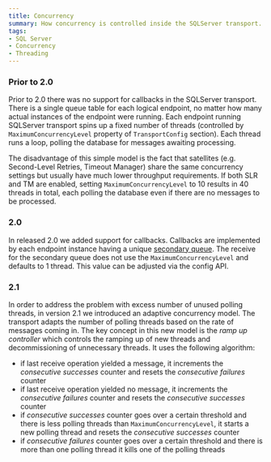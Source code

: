 ```yaml
---
title: Concurrency
summary: How concurrency is controlled inside the SQLServer transport.
tags:
- SQL Server
- Concurrency
- Threading
---
```


### Prior to 2.0

Prior to 2.0 there was no support for callbacks in the SQLServer transport. There is a single queue table for each logical endpoint, no matter how many actual instances of the endpoint were running. Each endpoint running SQLServer transport spins up a fixed number of threads (controlled by `MaximumConcurrencyLevel` property of `TransportConfig` section). Each thread runs a loop, polling the database for messages awaiting processing.

The disadvantage of this simple model is the fact that satellites (e.g. Second-Level Retries, Timeout Manager) share the same concurrency settings but usually have much lower throughput requirements. If both SLR and TM are enabled, setting `MaximumConcurrencyLevel` to 10 results in 40 threads in total, each polling the database even if there are no messages to be processed.


### 2.0

In released 2.0 we added support for callbacks. Callbacks are implemented by each endpoint instance having a unique [secondary queue](./#secondary-queues). The receive for the secondary queue does not use the `MaximumConcurrencyLevel` and defaults to 1 thread. This value can be adjusted via the config API.


### 2.1

In order to address the problem with excess number of unused polling threads, in version 2.1 we introduced an adaptive concurrency model. The transport adapts the number of polling threads based on the rate of messages coming in. The key concept in this new model is the *ramp up controller* which controls the ramping up of new threads and decommissioning of unnecessary threads. It uses the following algorithm:
 * if last receive operation yielded a message, it increments the *consecutive successes* counter and resets the *consecutive failures* counter
 * if last receive operation yielded no message, it increments the *consecutive failures* counter and resets the *consecutive successes* counter
 * if *consecutive successes* counter goes over a certain threshold and there is less polling threads than `MaximumConcurrencyLevel`, it starts a new polling thread and resets the *consecutive successes* counter
 * if *consecutive failures* counter goes over a certain threshold and there is more than one polling thread it kills one of the polling threads
